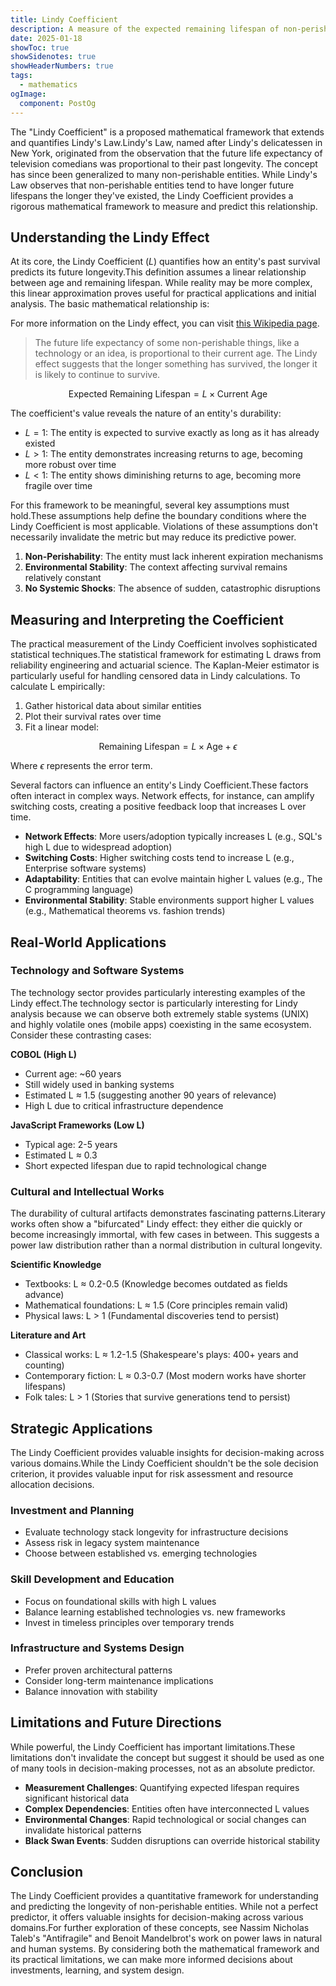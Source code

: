 ```yaml
---
title: Lindy Coefficient
description: A measure of the expected remaining lifespan of non-perishable entities
date: 2025-01-18
showToc: true
showSidenotes: true
showHeaderNumbers: true
tags:
  - mathematics
ogImage:
  component: PostOg
---
```


The "Lindy Coefficient" is a proposed mathematical framework that extends and quantifies Lindy's Law.<SidenoteRef number="1">Lindy's Law, named after Lindy's delicatessen in New York, originated from the observation that the future life expectancy of television comedians was proportional to their past longevity. The concept has since been generalized to many non-perishable entities.</SidenoteRef> While Lindy's Law observes that non-perishable entities tend to have longer future lifespans the longer they've existed, the Lindy Coefficient provides a rigorous mathematical framework to measure and predict this relationship.

## Understanding the Lindy Effect

At its core, the Lindy Coefficient ($L$) quantifies how an entity's past survival predicts its future longevity.<SidenoteRef number="2">This definition assumes a linear relationship between age and remaining lifespan. While reality may be more complex, this linear approximation proves useful for practical applications and initial analysis.</SidenoteRef> The basic mathematical relationship is:

<p>For more information on the Lindy effect, you can visit <a href="https://en.wikipedia.org/wiki/Lindy_effect">this Wikipedia page</a>.</p>

<blockquote class="px-12 text-center py-8">
  The future life expectancy of some non-perishable things, like a technology or an idea, is proportional to their current age. The Lindy effect suggests that the longer something has survived, the longer it is likely to continue to survive.
</blockquote>

$$
\text{Expected Remaining Lifespan} = L × \text{Current Age}
$$

The coefficient's value reveals the nature of an entity's durability:

- $L = 1$: The entity is expected to survive exactly as long as it has already existed
- $L > 1$: The entity demonstrates increasing returns to age, becoming more robust over time
- $L < 1$: The entity shows diminishing returns to age, becoming more fragile over time

For this framework to be meaningful, several key assumptions must hold.<SidenoteRef number="3">These assumptions help define the boundary conditions where the Lindy Coefficient is most applicable. Violations of these assumptions don't necessarily invalidate the metric but may reduce its predictive power.</SidenoteRef>

1. **Non-Perishability**: The entity must lack inherent expiration mechanisms
2. **Environmental Stability**: The context affecting survival remains relatively constant
3. **No Systemic Shocks**: The absence of sudden, catastrophic disruptions

## Measuring and Interpreting the Coefficient

The practical measurement of the Lindy Coefficient involves sophisticated statistical techniques.<SidenoteRef number="4">The statistical framework for estimating L draws from reliability engineering and actuarial science. The Kaplan-Meier estimator is particularly useful for handling censored data in Lindy calculations.</SidenoteRef> To calculate L empirically:

1. Gather historical data about similar entities
2. Plot their survival rates over time
3. Fit a linear model:

$$
\text{Remaining Lifespan} = L × \text{Age} + \epsilon
$$

Where $\epsilon$ represents the error term.

Several factors can influence an entity's Lindy Coefficient.<SidenoteRef number="5">These factors often interact in complex ways. Network effects, for instance, can amplify switching costs, creating a positive feedback loop that increases L over time.</SidenoteRef>

- **Network Effects**: More users/adoption typically increases L (e.g., SQL's high L due to widespread adoption)
- **Switching Costs**: Higher switching costs tend to increase L (e.g., Enterprise software systems)
- **Adaptability**: Entities that can evolve maintain higher L values (e.g., The C programming language)
- **Environmental Stability**: Stable environments support higher L values (e.g., Mathematical theorems vs. fashion trends)

## Real-World Applications

### Technology and Software Systems

The technology sector provides particularly interesting examples of the Lindy effect.<SidenoteRef number="6">The technology sector is particularly interesting for Lindy analysis because we can observe both extremely stable systems (UNIX) and highly volatile ones (mobile apps) coexisting in the same ecosystem.</SidenoteRef> Consider these contrasting cases:

**COBOL (High L)**

- Current age: ~60 years
- Still widely used in banking systems
- Estimated L ≈ 1.5 (suggesting another 90 years of relevance)
- High L due to critical infrastructure dependence

**JavaScript Frameworks (Low L)**

- Typical age: 2-5 years
- Estimated L ≈ 0.3
- Short expected lifespan due to rapid technological change

### Cultural and Intellectual Works

The durability of cultural artifacts demonstrates fascinating patterns.<SidenoteRef number="7">Literary works often show a "bifurcated" Lindy effect: they either die quickly or become increasingly immortal, with few cases in between. This suggests a power law distribution rather than a normal distribution in cultural longevity.</SidenoteRef>

**Scientific Knowledge**

- Textbooks: L ≈ 0.2-0.5 (Knowledge becomes outdated as fields advance)
- Mathematical foundations: L ≈ 1.5 (Core principles remain valid)
- Physical laws: L > 1 (Fundamental discoveries tend to persist)

**Literature and Art**

- Classical works: L ≈ 1.2-1.5 (Shakespeare's plays: 400+ years and counting)
- Contemporary fiction: L ≈ 0.3-0.7 (Most modern works have shorter lifespans)
- Folk tales: L > 1 (Stories that survive generations tend to persist)

## Strategic Applications

The Lindy Coefficient provides valuable insights for decision-making across various domains.<SidenoteRef number="8">While the Lindy Coefficient shouldn't be the sole decision criterion, it provides valuable input for risk assessment and resource allocation decisions.</SidenoteRef>

### Investment and Planning

- Evaluate technology stack longevity for infrastructure decisions
- Assess risk in legacy system maintenance
- Choose between established vs. emerging technologies

### Skill Development and Education

- Focus on foundational skills with high L values
- Balance learning established technologies vs. new frameworks
- Invest in timeless principles over temporary trends

### Infrastructure and Systems Design

- Prefer proven architectural patterns
- Consider long-term maintenance implications
- Balance innovation with stability

## Limitations and Future Directions

While powerful, the Lindy Coefficient has important limitations.<SidenoteRef number="9">These limitations don't invalidate the concept but suggest it should be used as one of many tools in decision-making processes, not as an absolute predictor.</SidenoteRef>

- **Measurement Challenges**: Quantifying expected lifespan requires significant historical data
- **Complex Dependencies**: Entities often have interconnected L values
- **Environmental Changes**: Rapid technological or social changes can invalidate historical patterns
- **Black Swan Events**: Sudden disruptions can override historical stability

## Conclusion

The Lindy Coefficient provides a quantitative framework for understanding and predicting the longevity of non-perishable entities. While not a perfect predictor, it offers valuable insights for decision-making across various domains.<SidenoteRef number="10">For further exploration of these concepts, see Nassim Nicholas Taleb's "Antifragile" and Benoit Mandelbrot's work on power laws in natural and human systems.</SidenoteRef> By considering both the mathematical framework and its practical limitations, we can make more informed decisions about investments, learning, and system design.
